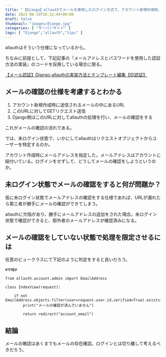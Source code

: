 ```yaml
---
title: "【Django】allauthでメールを使用したログイン方式で、アカウント新規作成時、確認URLをクリックしていないにもかかわらず、ログインできてしまうのはなぜか？"
date: 2022-06-19T16:12:44+09:00
draft: false
thumbnail: "images/django.jpg"
categories: [ "サーバーサイド" ]
tags: [ "Django","allauth","tips" ]
---
```


allauthはそういう仕様になっているから。

ちなみに前提として、下記記事の『メールアドレスとパスワードを使用した認証方法の実装』のコードを採用している場合に限る。

[【メール認証】Django-allauthの実装方法とテンプレート編集【ID認証】](/post/startup-django-allauth/)

## メールの確認の仕様を考慮するとわかる

1. アカウント新規作成時に送信されるメールの中にあるURL
1. このURLに対してGETリクエスト送信
1. Django側はこのURLに対してallauthの処理を行い、メールの確認をする

これがメールの確認の流れである。

では、未ログイン状態で、いかにしてallauthはリクエストオブジェクトからユーザーを特定するのか。

アカウント作成時にメールアドレスを指定した。メールアドレスはアカウントに紐付いている。ログインをせずして、どうしてメールの確認をしようというのか。


## 未ログイン状態でメールの確認をすると何が問題か？

仮に未ログイン状態でメールアドレスの確認をする仕様であれば、URLが漏れたら第三者が勝手にメールの確認ができてしまう。

allauthに欠陥があり、勝手にメールアドレスの追加をされた場合。未ログイン状態で確認ができると、部外者のメールアドレスが確認済みになる。


## メールの確認をしていない状態で処理を限定させるには

任意のビュークラスにて下記のように判定をすると良いだろう。

    #中略#

    from allauth.account.admin import EmailAddress

    class IndexView(request):
    
        if not EmailAddress.objects.filter(user=request.user.id,verified=True).exists():
            print("メールの確認が済んでいません")

            return redirect("account_email")

## 結論

メールの確認はあくまでもメールの存在確認。ログインとは切り離して考えるべきだろう。

